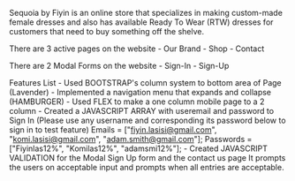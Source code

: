 
Sequoia by Fiyin is an online store that specializes in making custom-made female dresses and also has available Ready To Wear (RTW) dresses for customers that need to buy something off the shelve.

There are 3 active pages on the website 
    - Our Brand 
    - Shop
    - Contact

There are 2 Modal Forms on the  website
    - Sign-In 
    - Sign-Up
    
Features List
    - Used BOOTSTRAP's column system to bottom area of Page (Lavender)
    - Implemented a navigation menu that expands and collapse (HAMBURGER)
    - Used FLEX to make a one column mobile page to a 2 column
    - Created a JAVASCRIPT ARRAY with useremail and password to Sign In (Please use any username and corresponding its password below to sign in to test feature)
        Emails = ["fiyin.lasisi@gmail.com",  "komi.lasisi@gmail.com", "adam.smith@gmail.com"];
        Passwords = ["Fiyinlas12%", "Komilas12%", "adamsmi12%"];
    - Created JAVASCRIPT VALIDATION for the Modal Sign Up form and the contact us page
      It prompts the users on acceptable input and prompts when all entries are acceptable.